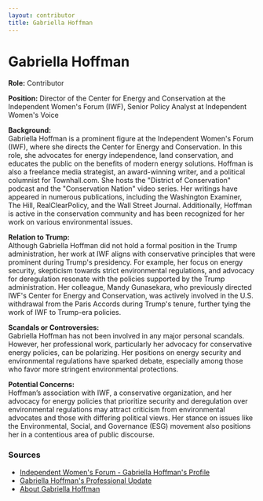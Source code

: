 ```yaml
---
layout: contributor
title: Gabriella Hoffman
---
```


# Gabriella Hoffman

**Role:** Contributor

**Position:** Director of the Center for Energy and Conservation at the Independent Women's Forum (IWF), Senior Policy Analyst at Independent Women's Voice

**Background:**  
Gabriella Hoffman is a prominent figure at the Independent Women's Forum (IWF), where she directs the Center for Energy and Conservation. In this role, she advocates for energy independence, land conservation, and educates the public on the benefits of modern energy solutions. Hoffman is also a freelance media strategist, an award-winning writer, and a political columnist for Townhall.com. She hosts the "District of Conservation" podcast and the "Conservation Nation" video series. Her writings have appeared in numerous publications, including the Washington Examiner, The Hill, RealClearPolicy, and the Wall Street Journal. Additionally, Hoffman is active in the conservation community and has been recognized for her work on various environmental issues.

**Relation to Trump:**  
Although Gabriella Hoffman did not hold a formal position in the Trump administration, her work at IWF aligns with conservative principles that were prominent during Trump's presidency. For example, her focus on energy security, skepticism towards strict environmental regulations, and advocacy for deregulation resonate with the policies supported by the Trump administration. Her colleague, Mandy Gunasekara, who previously directed IWF's Center for Energy and Conservation, was actively involved in the U.S. withdrawal from the Paris Accords during Trump's tenure, further tying the work of IWF to Trump-era policies.

**Scandals or Controversies:**  
Gabriella Hoffman has not been involved in any major personal scandals. However, her professional work, particularly her advocacy for conservative energy policies, can be polarizing. Her positions on energy security and environmental regulations have sparked debate, especially among those who favor more stringent environmental protections.

**Potential Concerns:**  
Hoffman’s association with IWF, a conservative organization, and her advocacy for energy policies that prioritize security and deregulation over environmental regulations may attract criticism from environmental advocates and those with differing political views. Her stance on issues like the Environmental, Social, and Governance (ESG) movement also positions her in a contentious area of public discourse.

### Sources
- [Independent Women's Forum - Gabriella Hoffman's Profile](https://www.iwf.org)
- [Gabriella Hoffman's Professional Update](https://gabriellahoffman.com/2023/11/heres-a-professional-update)
- [About Gabriella Hoffman](https://gabriellahoffman.com/about)

